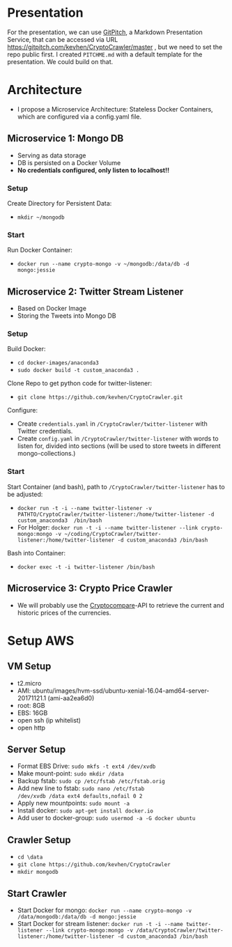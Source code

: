 # Presentation
For the presentation, we can use [GitPitch](https://gitpitch.com/),
a Markdown Presentation Service, that can be accessed via URL
https://gitpitch.com/kevhen/CryptoCrawler/master , but we need to set
the repo public first. I created `PITCHME.md` with a default template for the presentation.
We could build on that.

# Architecture
* I propose a Microservice Architecture: Stateless Docker Containers,
which are configured via a config.yaml file.

## Microservice 1: Mongo DB
* Serving as data storage
* DB is persisted on a Docker Volume
* **No credentials configured, only listen to localhost!!**

### Setup
Create Directory for Persistent Data:
* `mkdir ~/mongodb`

### Start
Run Docker Container:
* `docker run --name crypto-mongo -v ~/mongodb:/data/db -d mongo:jessie`

## Microservice 2: Twitter Stream Listener
* Based on  Docker Image
* Storing the Tweets into Mongo DB

### Setup
Build Docker:
* `cd docker-images/anaconda3`
* `sudo docker build -t custom_anaconda3 .`

Clone Repo to get python code for twitter-listener:
* `git clone https://github.com/kevhen/CryptoCrawler.git`

Configure:
* Create `credentials.yaml` in `/CryptoCrawler/twitter-listener` with Twitter credentials.
* Create `config.yaml` in `/CryptoCrawler/twitter-listener` with words to listen for, divided into sections (will be used to store tweets in different mongo-collections.)


### Start
Start Container (and bash), path to `/CryptoCrawler/twitter-listener` has to be adjusted:
* `docker run -t -i --name twitter-listener -v PATHTO/CryptoCrawler/twitter-listener:/home/twitter-listener -d custom_anaconda3  /bin/bash`
* For Holger: `docker run -t -i --name twitter-listener --link crypto-mongo:mongo -v ~/coding/CryptoCrawler/twitter-listener:/home/twitter-listener -d custom_anaconda3 /bin/bash`

Bash into Container:
* `docker exec -t -i twitter-listener /bin/bash`

## Microservice 3: Crypto Price Crawler
* We will probably use the [Cryptocompare](https://www.cryptocompare.com/api)-API to retrieve the current and historic prices of the currencies.

# Setup AWS
## VM Setup
- t2.micro
- AMI: ubuntu/images/hvm-ssd/ubuntu-xenial-16.04-amd64-server-20171121.1 (ami-aa2ea6d0)
- root: 8GB
- EBS: 16GB
- open ssh (ip whitelist)
- open http

## Server Setup
- Format EBS Drive: `sudo mkfs -t ext4 /dev/xvdb`
- Make mount-point: `sudo mkdir /data`
- Backup fstab: `sudo cp /etc/fstab /etc/fstab.orig`
- Add new line to fstab: `sudo nano /etc/fstab` <br>
  `/dev/xvdb /data ext4 defaults,nofail 0 2`
- Apply new mountpoints: `sudo mount -a`
- Install docker: `sudo apt-get install docker.io`
- Add user to docker-group: `sudo usermod -a -G docker ubuntu`

## Crawler Setup
- `cd \data`
- `git clone https://github.com/kevhen/CryptoCrawler`
- `mkdir mongodb`

## Start Crawler
- Start Docker for mongo: `docker run --name crypto-mongo -v /data/mongodb:/data/db -d mongo:jessie`
- Start Docker for stream listener: `docker run -t -i --name twitter-listener --link crypto-mongo:mongo -v /data/CryptoCrawler/twitter-listener:/home/twitter-listener -d custom_anaconda3 /bin/bash`
